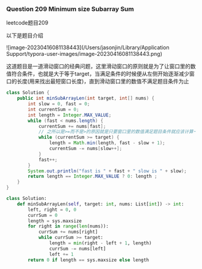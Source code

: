 ### Question 209 Minimum size Subarray Sum

leetcode题目209

以下是题目介绍

![image-20230416081138443](/Users/jasonjin/Library/Application Support/typora-user-images/image-20230416081138443.png)

这道题目是一道滑动窗口的经典问题，这里滑动窗口的原则就是为了让窗口里的数值符合条件，也就是大于等于target，当满足条件的时候便从左侧开始逐渐减少窗口的长度(用来找出最短窗口长度)，直到滑动窗口里的数值不满足题目条件为止



```java
class Solution {
    public int minSubArrayLen(int target, int[] nums) {
        int slow = 0, fast = 0;
        int currentSum = 0;
        int length = Integer.MAX_VALUE;
        while (fast < nums.length) {
            currentSum += nums[fast];
            // 之所以是>=而不是>的原因就是只要窗口里的数值满足题目条件就应该计算一次长度
            while (currentSum >= target) {
                length = Math.min(length, fast - slow + 1);
                currentSum -= nums[slow++];
            }
            fast++;
        }
        System.out.println("fast is " + fast + " slow is " + slow);
        return length == Integer.MAX_VALUE ? 0: length ;
    }
}
```





```python
class Solution:
    def minSubArrayLen(self, target: int, nums: List[int]) -> int:
        left, right = 0, 0
        currSum = 0
        length = sys.maxsize
        for right in range(len(nums)):
            currSum += nums[right]
            while currSum >= target:
                length = min(right - left + 1, length)
                currSum -= nums[left]
                left += 1
        return 0 if length == sys.maxsize else length
```







